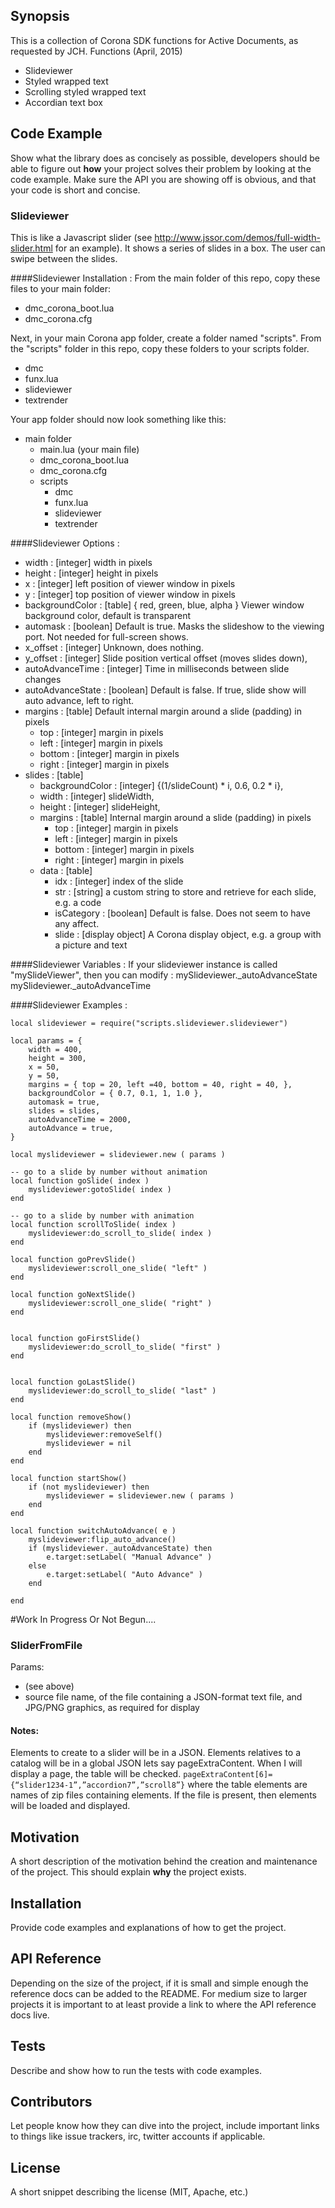 ## Synopsis

This is a collection of Corona SDK functions for Active Documents, as requested by JCH.
Functions (April, 2015)
* Slideviewer
* Styled wrapped text
* Scrolling styled wrapped text
* Accordian text box

## Code Example

Show what the library does as concisely as possible, developers should be able to figure out **how** your project solves their problem by looking at the code example. Make sure the API you are showing off is obvious, and that your code is short and concise.

### Slideviewer
This is like a Javascript slider (see http://www.jssor.com/demos/full-width-slider.html for an example).
It shows a series of slides in a box. The user can swipe between the slides.

####Slideviewer Installation :
From the main folder of this repo, copy these files to your main folder:
* dmc_corona_boot.lua
* dmc_corona.cfg

Next, in your main Corona app folder, create a folder named "scripts". From the "scripts" folder in this repo, copy these folders to your scripts folder.
* dmc
* funx.lua
* slideviewer
* textrender

Your app folder should now look something like this:
* main folder
	* main.lua (your main file)
	* dmc_corona_boot.lua
	* dmc_corona.cfg
	* scripts
		* dmc
		* funx.lua
		* slideviewer
		* textrender


####Slideviewer Options :
* width : [integer] width in pixels
* height : [integer] height in pixels
* x : [integer] left position of viewer window in pixels
* y : [integer] top position of viewer window in pixels
* backgroundColor : [table] { red, green, blue, alpha } Viewer window background color, default is transparent
* automask : [boolean] Default is true. Masks the slideshow to the viewing port. Not needed for full-screen shows.
* x_offset : [integer] Unknown, does nothing.
* y_offset : [integer] Slide position vertical offset (moves slides down),
* autoAdvanceTime : [integer] Time in milliseconds between slide changes
* autoAdvanceState : [boolean] Default is false. If true, slide show will auto advance, left to right.
* margins : [table] Default internal margin around a slide (padding) in pixels
	* top : [integer] margin in pixels
	* left : [integer] margin in pixels
	* bottom : [integer] margin in pixels
	* right : [integer] margin in pixels
* slides : [table]
	* backgroundColor : [integer] {(1/slideCount) * i, 0.6, 0.2 * i},
	* width : [integer] slideWidth,
	* height : [integer] slideHeight,
	* margins : [table] Internal margin around a slide (padding) in pixels
		* top : [integer] margin in pixels
		* left : [integer] margin in pixels
		* bottom : [integer] margin in pixels
		* right : [integer] margin in pixels
	* data : [table]
		* idx : [integer] index of the slide
		* str : [string] a custom string to store and retrieve for each slide, e.g. a code
		* isCategory : [boolean] Default is false. Does not seem to have any affect.
		* slide : [display object] A Corona display object, e.g. a group with a picture and text

####Slideviewer Variables :
If your slideviewer instance is called "mySlideViewer", then you can modify :
mySlideviewer._autoAdvanceState 
mySlideviewer._autoAdvanceTime 

####Slideviewer Examples :

```
local slideviewer = require("scripts.slideviewer.slideviewer")

local params = {
	width = 400, 
	height = 300,
	x = 50,
	y = 50,
	margins = { top = 20, left =40, bottom = 40, right = 40, },
	backgroundColor = { 0.7, 0.1, 1, 1.0 },
	automask = true,
	slides = slides,
	autoAdvanceTime = 2000,
	autoAdvance = true,
}

local myslideviewer = slideviewer.new ( params )

-- go to a slide by number without animation
local function goSlide( index )
	myslideviewer:gotoSlide( index )	
end

-- go to a slide by number with animation
local function scrollToSlide( index )
	myslideviewer:do_scroll_to_slide( index )
end

local function goPrevSlide()
	myslideviewer:scroll_one_slide( "left" )	
end

local function goNextSlide()
	myslideviewer:scroll_one_slide( "right" )
end


local function goFirstSlide()
	myslideviewer:do_scroll_to_slide( "first" )
end


local function goLastSlide()
	myslideviewer:do_scroll_to_slide( "last" )
end

local function removeShow()
	if (myslideviewer) then
		myslideviewer:removeSelf()
		myslideviewer = nil
	end	
end

local function startShow()
	if (not myslideviewer) then
		myslideviewer = slideviewer.new ( params )
	end
end

local function switchAutoAdvance( e )
	myslideviewer:flip_auto_advance()
	if (myslideviewer._autoAdvanceState) then
		e.target:setLabel( "Manual Advance" )
	else
		e.target:setLabel( "Auto Advance" )
	end
	
end
```

#Work In Progress Or Not Begun....

### SliderFromFile
Params:
* (see above)
* source file name, of the file containing a JSON-format text file, and JPG/PNG graphics, as required for display
 

#### Notes:
Elements to create to a slider will be in a JSON. Elements relatives to a catalog will be in a global JSON lets say pageExtraContent. When I will display a page, the table will be checked. 
`pageExtraContent[6]={“slider1234-1”,”accordion7”,”scroll8”}`
where the table elements are names of zip files containing elements. 
If the file is present, then elements will be loaded and displayed.


## Motivation

A short description of the motivation behind the creation and maintenance of the project. This should explain **why** the project exists.

## Installation

Provide code examples and explanations of how to get the project.

## API Reference

Depending on the size of the project, if it is small and simple enough the reference docs can be added to the README. For medium size to larger projects it is important to at least provide a link to where the API reference docs live.

## Tests

Describe and show how to run the tests with code examples.

## Contributors

Let people know how they can dive into the project, include important links to things like issue trackers, irc, twitter accounts if applicable.

## License

A short snippet describing the license (MIT, Apache, etc.)
